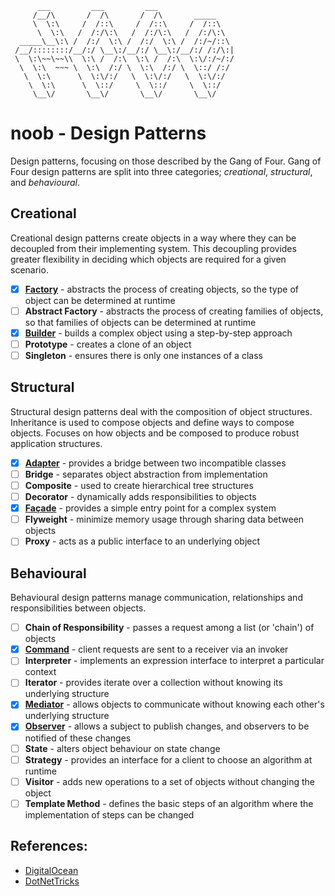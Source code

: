 ```
      ___         ___         ___
     /__/\       /  /\       /  /\       _____
     \  \:\     /  /::\     /  /::\     /  /::\
      \  \:\   /  /:/\:\   /  /:/\:\   /  /:/\:\
  _____\__\:\ /  /:/  \:\ /  /:/  \:\ /  /:/~/::\
 /__/::::::::/__/:/ \__\:/__/:/ \__\:/__/:/ /:/\:|
 \  \:\~~\~~\\  \:\ /  /:\  \:\ /  /:\  \:\/:/~/:/
  \  \:\  ~~~ \  \:\  /:/ \  \:\  /:/ \  \::/ /:/
   \  \:\      \  \:\/:/   \  \:\/:/   \  \:\/:/
    \  \:\      \  \::/     \  \::/     \  \::/
     \__\/       \__\/       \__\/       \__\/
```

# noob - Design Patterns

Design patterns, focusing on those described by the Gang of Four.
Gang of Four design patterns are split into three categories; *creational*, *structural*, and *behavioural*.

## Creational
Creational design patterns create objects in a way where they can be decoupled from their implementing system. This decoupling provides greater flexibility in deciding which objects are required for a given scenario.

- [x] [**Factory**](./Creational/Factory/) - abstracts the process of creating objects, so the type of object can be determined at runtime
- [ ] **Abstract Factory** - abstracts the process of creating families of objects, so that families of objects can be determined at runtime
- [x] [**Builder**](./Creational/Factory/) - builds a complex object using a step-by-step approach
- [ ] **Prototype** - creates a clone of an object
- [ ] **Singleton** - ensures there is only one instances of a class

## Structural
Structural design patterns deal with the composition of object structures.
Inheritance is used to compose objects and define ways to compose objects.
Focuses on how objects and be composed to produce robust application structures.

- [x] [**Adapter**](./Structural/Adapter/) - provides a bridge between two incompatible classes
- [ ] **Bridge** - separates object abstraction from implementation
- [ ] **Composite** - used to create hierarchical tree structures
- [ ] **Decorator** - dynamically adds responsibilities to objects
- [x] [**Façade**](./Structural/Facade/) - provides a simple entry point for a complex system
- [ ] **Flyweight** - minimize memory usage through sharing data between objects
- [ ] **Proxy** - acts as a public interface to an underlying object

## Behavioural
Behavioural design patterns manage communication, relationships and responsibilities between objects.

- [ ] **Chain of Responsibility** - passes a request among a list (or 'chain') of objects
- [x] [**Command**](./Behavioural/Command/) - client requests are sent to a receiver via an invoker
- [ ] **Interpreter** - implements an expression interface to interpret a particular context
- [ ] **Iterator** - provides iterate over a collection without knowing its underlying structure
- [x] [**Mediator**](./Behavioural/Mediator/) - allows objects to communicate without knowing each other's underlying structure
- [x] [**Observer**](./Behavioural/Observer/) - allows a subject to publish changes, and observers to be notified of these changes
- [ ] **State** - alters object behaviour on state change
- [ ]  **Strategy** - provides an interface for a client to choose an algorithm at runtime
- [ ]  **Visitor** - adds new operations to a set of objects without changing the object
- [ ]  **Template Method** - defines the basic steps of an algorithm where the implementation of steps can be changed

## References:
- [DigitalOcean](https://www.digitalocean.com/community/tutorials/gangs-of-four-gof-design-patterns)
- [DotNetTricks](https://www.dotnettricks.com/learn/designpatterns/gang-of-four-gof-design-patterns-in-net)